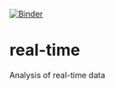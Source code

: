 [![Binder](https://mybinder.org/badge.svg)](https://mybinder.org/v2/gh/robertodr/real-time/master)

# real-time

Analysis of real-time data
